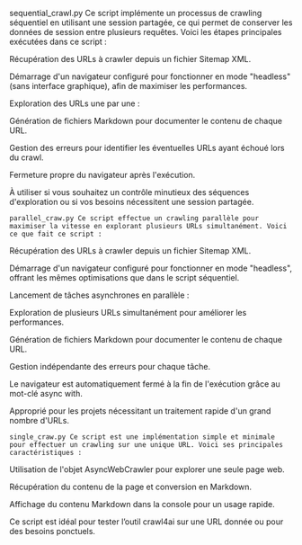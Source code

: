 sequential_crawl.py Ce script implémente un processus de crawling séquentiel en utilisant une session partagée, ce qui permet de conserver les données de session entre plusieurs requêtes. Voici les étapes principales exécutées dans ce script :

Récupération des URLs à crawler depuis un fichier Sitemap XML.

Démarrage d'un navigateur configuré pour fonctionner en mode "headless" (sans interface graphique), afin de maximiser les performances.

Exploration des URLs une par une :

Génération de fichiers Markdown pour documenter le contenu de chaque URL.

Gestion des erreurs pour identifier les éventuelles URLs ayant échoué lors du crawl.

Fermeture propre du navigateur après l'exécution.

À utiliser si vous souhaitez un contrôle minutieux des séquences d'exploration ou si vos besoins nécessitent une session partagée.

    parallel_craw.py Ce script effectue un crawling parallèle pour maximiser la vitesse en explorant plusieurs URLs simultanément. Voici ce que fait ce script :

Récupération des URLs à crawler depuis un fichier Sitemap XML.

Démarrage d'un navigateur configuré pour fonctionner en mode "headless", offrant les mêmes optimisations que dans le script séquentiel.

Lancement de tâches asynchrones en parallèle :

Exploration de plusieurs URLs simultanément pour améliorer les performances.

Génération de fichiers Markdown pour documenter le contenu de chaque URL.

Gestion indépendante des erreurs pour chaque tâche.

Le navigateur est automatiquement fermé à la fin de l'exécution grâce au mot-clé async with.

Approprié pour les projets nécessitant un traitement rapide d'un grand nombre d'URLs.

    single_craw.py Ce script est une implémentation simple et minimale pour effectuer un crawling sur une unique URL. Voici ses principales caractéristiques :

Utilisation de l'objet AsyncWebCrawler pour explorer une seule page web.

Récupération du contenu de la page et conversion en Markdown.

Affichage du contenu Markdown dans la console pour un usage rapide.

Ce script est idéal pour tester l’outil crawl4ai sur une URL donnée ou pour des besoins ponctuels.
